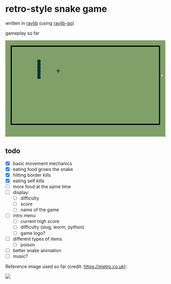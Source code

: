 # retro-style snake game 

written in [raylib](https://github.com/raysan5/raylib) (using [raylib-go](https://github.com/gen2brain/raylib-go))

gameplay so far 

<img src="img.gif" width="500" height="300">

## todo

- [x] basic movement mechanics
- [x] eating food grows the snake
- [x] hitting border kills
- [x] eating self kills
- [ ] more food at the same time
- [ ] display:
  - [ ] difficulty
  - [ ] score
  - [ ] name of the game
- [ ] intro menu
  - [ ] current high score
  - [ ] difficulty (slug, worm, python)
  - [ ] game logo?
- [ ] different types of items
  - [ ] poison
- [ ] better snake animation
- [ ] music?

Reference image used so far (credit: https://metro.co.uk):

![](https://metro.co.uk/wp-content/uploads/2015/05/snake_mobile.gif)
